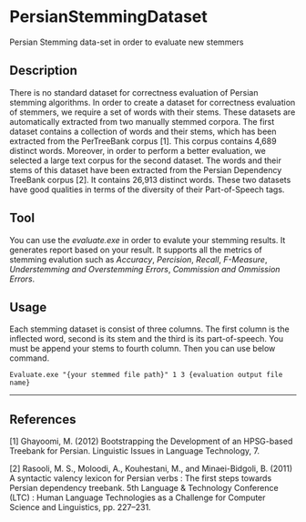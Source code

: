 # PersianStemmingDataset
Persian Stemming data-set in order to evaluate new stemmers

## Description
There is no standard dataset for correctness evaluation of Persian stemming algorithms. In order to create a dataset for correctness evaluation of stemmers, we require a set of words with their stems. These datasets are automatically extracted from two manually stemmed corpora. The first dataset contains a collection of words and their stems, which has been extracted from the PerTreeBank corpus [1]. This corpus contains 4,689 distinct words. Moreover, in order to perform a better evaluation, we selected a large text corpus for the second dataset. The words and their stems of this dataset have been extracted from the Persian Dependency TreeBank corpus [2]. It contains 26,913 distinct words. These two datasets have good qualities in terms of the diversity of their Part-of-Speech tags.

## Tool
You can use the *evaluate.exe* in order to evalute your stemming results. It generates report based on your result. It supports all the metrics of stemming evalution such as *Accuracy*, *Percision*, *Recall*, *F-Measure*, *Understemming and Overstemming Errors*, *Commission and Ommission Errors*.

## Usage
Each stemming dataset is consist of three columns. The first column is the inflected word, second is its stem and the third is its part-of-speech. You must be append your stems to fourth column. Then you can use below command.
```batch
Evaluate.exe "{your stemmed file path}" 1 3 {evaluation output file name}
```

---
## References
[1] Ghayoomi, M. (2012) Bootstrapping the Development of an HPSG-based Treebank for Persian. Linguistic Issues in Language Technology, 7.

[2] Rasooli, M. S., Moloodi, A., Kouhestani, M., and Minaei-Bidgoli, B. (2011) A syntactic valency lexicon for Persian verbs : The first steps towards Persian dependency treebank. 5th Language & Technology Conference (LTC) : Human Language Technologies as a Challenge for Computer Science and Linguistics, pp. 227–231.
